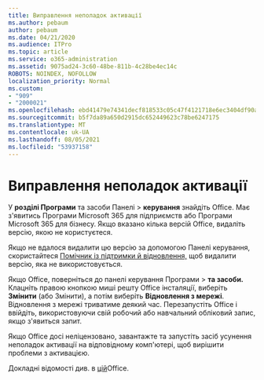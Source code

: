 ```yaml
---
title: Виправлення неполадок активації
ms.author: pebaum
author: pebaum
ms.date: 04/21/2020
ms.audience: ITPro
ms.topic: article
ms.service: o365-administration
ms.assetid: 9075ad24-3c60-48be-811b-4c28be4ec14c
ROBOTS: NOINDEX, NOFOLLOW
localization_priority: Normal
ms.custom:
- "909"
- "2000021"
ms.openlocfilehash: ebd41479e74341decf818533c05c47f4121718e6ec3404df90ab28c5ca59f65d
ms.sourcegitcommit: b5f7da89a650d2915dc652449623c78be6247175
ms.translationtype: MT
ms.contentlocale: uk-UA
ms.lasthandoff: 08/05/2021
ms.locfileid: "53937158"
---
```

# <a name="activation-troubleshooting"></a>Виправлення неполадок активації

У **розділі Програми** та засоби Панелі \> **керування** знайдіть Office. Має з'явитись Програми Microsoft 365 для підприємств або Програми Microsoft 365 для бізнесу. Якщо вказано кілька версій Office, видаліть версію, якою не користуєтеся.
  
Якщо не вдалося видалити цю версію за допомогою Панелі керування, скористайтеся [Помічник із підтримки й відновлення,](https://aka.ms/SARA-OfficeUninstall-Alchemy) щоб видалити версію, яка не використовується.
  
Якщо Office, поверніться до панелі керування  Програми \> **та засоби.** Клацніть правою кнопкою миші решту Office інсталяції, виберіть **Змінити** (або Змінити), а потім виберіть **Відновлення з мережі**. Відновлення з мережі триватиме деякий час. Перезапустіть Office і ввійдіть, використовуючи свій робочий або навчальний обліковий запис, якщо з'явиться запит.
  
Якщо Office досі неліцензовано, завантажте [](https://aka.ms/SARA-OfficeActivation-Alchemy) та запустіть засіб усунення неполадок активації на відповідному комп'ютері, щоб вирішити проблеми з активацією.
  
Докладні відомості див. в [цій](https://support.office.com/article/0d23d3c0-c19c-4b2f-9845-5344fedc4380)Office.
